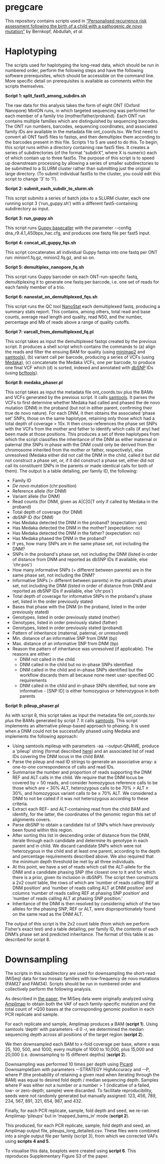 # pregcare

This repository contains scripts used in [“Personalised recurrence risk assessment following the birth of a child with a pathogenic _de novo_ mutation”](https://www.nature.com/articles/s41467-023-36606-w) by Bernkopf, Abdullah, _et al._

# Haplotyping

The scripts used for haplotyping the long-read data, which should be run in numbered order, perform the following steps and have the following software prerequisites, which should be accessible on the command line. More specific detail on prerequisites is available as comments within the scripts themselves.

**Script 1: split_fast5_among_subdirs.sh**

The raw data for this analysis takes the form of eight ONT (Oxford Nanopore) MinION runs, in which targeted sequencing was performed for each member of a family trio (mother/father/proband). Each ONT run contains multiple families which are distinguished by sequencing barcodes. The ONT run numbers, barcodes, sequencing coordinates, and associated family IDs are available in the metadata file ont_coords.tsv. We first need to convert all ONT fast5 files to fastqs, and then demultiplex them according to the barcodes present in this file. Scripts 1 to 5 are used to do this.
To begin, this script runs within a directory containing raw fast5 files. It creates a series of subdirectories (of the format “subdirX”, where X is numeric) each of which contain up to three fast5s. The purpose of this script is to speed up downstream processing by allowing a series of smaller subdirectories to be submitted to a SLURM cluster rather than submitting just the original large directory. (To submit individual fast5s to the cluster, you could edit this script to change ‘3’ to ‘1’).

**Script 2: submit_each_subdir_to_slurm.sh**

This script submits a series of batch jobs to a SLURM cluster, each one running script 3 (‘run_guppy.sh’) with a different fast5-containing subdirectory as input.

**Script 3: run_guppy.sh**

This script runs [Guppy basecaller](https://nanoporetech.com/) with the parameter --config dna_r9.4.1_450bps_hac.cfg, and produces one fastq file per fast5 input.

**Script 4: concat_all_guppy_fqs.sh**

This script concatenates all individual Guppy fastqs into one fastq per ONT run: minion1.fq.gz, minion2.fq.gz, and so on.

**Script 5: demultiplex_nanopore_fq.sh**

This script runs Guppy barcoder on each ONT-run-specific fastq, demultiplexing it to generate one fastq per barcode, i.e. one set of reads for each family member of a trio.

**Script 6: nanostat_on_demultiplexed_fqs.sh**

This script runs the QC tool [NanoStat](https://github.com/wdecoster/nanostat) each demultiplexed fastq, producing a summary stats report. This contains, among others, total read and base counts, average read length and quality, read N50, and the number, percentage and Mb of reads above a range of quality cutoffs.

**Script 7: varcall_from_demultiplexed_fq.pl**

This script takes as input the demultiplexed fastqs created by the previous script. It produces a shell script which contains the commands to (a) align the reads and filter the ensuing BAM for quality (using [minimap2](https://github.com/lh3/minimap2) and [samtools](http://www.htslib.org/)), (b) variant call per barcode, producing a series of VCFs (using [Medaka](https://github.com/nanoporetech/medaka)), (c) concatenate the Medaka VCFs, one per barcode, to produce one final VCF which (d) is sorted, indexed and annotated with [dbSNP](https://ftp.ncbi.nih.gov/snp/latest_release/VCF/) IDs (using [bcftools](https://samtools.github.io/bcftools/bcftools.html)).

**Script 8: medaka_phaser.pl**

This script takes as input the metadata file ont_coords.tsv plus the BAMs and VCFs generated by the previous script. It calls [samtools](http://www.htslib.org/).
It parses the VCFs to first determine whether Medaka had called and phased the de novo mutation (DNM) in the proband (but not in either parent, confirming their true de novo nature). For each DNM, it then obtains the associated ‘phase set’ SNPs, those on the same haplotype, retaining only those which had a total depth of coverage > 10x. It then cross-references the phase set SNPs with the VCFs from the mother and father to identify which calls (if any) had been made at those positions. This produces a set of three haplotypes from which the script classifies the inheritance of the DNM as either maternal or paternal (the SNPs in phase with the DNM could only be derived from the chromosome inherited from the mother or father, respectively), else unresolved (Medaka either did not call the DNM in the child, called it but did not construct a phase set, or, if it did construct a phase set, either did not call its constituent SNPs in the parents or made identical calls for both of them). The output is a table detailing, per family ID, the following:

* Family ID
* _De novo_ mutation (chr:position)
* Reference allele (for DNM)
* Variant allele (for DNM)
* Read counts (for DNM, given as A|C|G|T only if called by Medaka in the proband)
* Total depth of coverage (for DNM)
* dbSNP ID (for DNM)
* Has Medaka detected the DNM in the proband? (expectation: yes)
* Has Medaka detected the DNM in the mother? (expectation: no)
* Has Medaka detected the DNM in the father? (expectation: no)
* Has Medaka phased the DNM in the proband?
* If yes, how many SNPs are in the same phase set, not including the DNM?
* SNPs in the proband's phase set, not including the DNM (listed in order of distance from DNM and reported as dbSNP IDs if available, else 'chr:pos')
* How many informative SNPs (= different between parents) are in the same phase set, not including the DNM?
* Informative SNPs (= different between parents) in the proband’s phase set, not including the DNM (listed in order of distance from DNM and reported as dbSNP IDs if available, else 'chr:pos')
* Total depth of coverage for informative SNPs in the proband's phase set, listed in the order previously stated
* Bases that phase with the DNM (in the proband, listed in the order previously stated)
* Genotypes, listed in order previously stated (mother)
* Genotypes, listed in order previously stated (father)
* Genotypes, listed in order previously stated (proband)
* Pattern of inheritance (maternal, paternal, or unresolved)
* Min. distance of an informative SNP from DNM (bp)
* Max. distance of an informative SNP from DNM (bp)
* Reason the pattern of inheritance was unresolved (if applicable). The reasons are either:
  - DNM not called in the child
  - DNM called in the child but no in-phase SNPs identified
  - DNM called in the child and in-phase SNPs identified but the workflow discards them all because none meet user-specified QC requirements
  - DNM called in the child and in-phase SNPs identified, but none are informative - [SNP ID] is either homozygous or heterozygous in both parents

**Script 9: pileup_phaser.pl**

As with script 8, this script takes as input the metadata file ont_coords.tsv plus the BAMs generated by script 7. It calls [samtools](http://www.htslib.org/). This script implements an alternative pileup-based approach to phasing. It is used when a DNM could not be successfully phased using Medaka and implements the following approach:

* Using samtools mpileup with parameters -aa --output-QNAME, produce a ‘pileup’ string (format described [here](http://www.htslib.org/doc/samtools-mpileup.html)) and an associated list of read IDs covering the DNM locus in the child BAM.
* Parse the pileup and read ID strings to generate an associative array: a one-to-one correspondence of calls and read IDs.
* Summarise the number and proportion of reads supporting the DNM REF and ALT calls in the child. We require that the DNM locus be covered by > 50 reads, and consider homozygous reference calls to be those which are < 30% ALT, heterozygous calls to be 70% > ALT ≥ 30%, and homozygous variant calls to be ≥ 70% ALT. We considered a DNM to not be called if it was not heterozygous according to these criteria.
* Extract each REF- and ALT-containing read from the child BAM and identify, for the latter, the coordinates of the genomic region this set of alignments covers.
* Parse dbSNP to obtain a candidate list of SNPs which have previously been found within this region.
* After sorting this list in descending order of distance from the DNM, iterate through each candidate and determine its genotype in each parent and in child. We discard candidate SNPs which were not heterozygous in the child and at least one parent, according to the depth and percentage requirements described above. We also required that the minimum depth threshold be met by all three individuals.
* At this point, we have a set of reads which call the ALT-allele for the DNM and a candidate phasing SNP (the closest one to it and for which there is a prior, given its inclusion in dbSNP). The script then constructs a 2x2 count table, the rows of which are ‘number of reads calling REF at DNM position’ and ‘number of reads calling ALT at DNM position’ and columns ‘number of reads calling REF at phasing SNP position’ and ‘number of reads calling ALT at phasing SNP position.’
* Inheritance of the DNM is then resolved by considering which of the two alleles for the phasing SNP, REF or ALT, were disproportionately found on the same read as the DNM ALT.

The output of this script is the 2x2 count table (from which we perform Fisher’s exact test) and a table detailing, per family ID, the contents of each DNM’s phase set and predicted inheritance. The format of this table is as described for script 8.

# Downsampling

The scripts in this subdirectory are used for downsampling the short-read (MiSeq) data for two mosaic families with low-frequency de novo mutations (FAM27 and FAM34). Scripts should be run in numbered order and collectively perform the following analysis.

As described in [the paper](https://www.biorxiv.org/content/10.1101/2022.07.26.501520v1), the MiSeq data were originally analyzed using [Amplimap](https://github.com/koelling/amplimap) to obtain both the VAF of each family-specific mutation and the total count of >Q30 bases at the corresponding genomic position in each PCR replicate and sample.

For each replicate and sample, Amplimap produces a BAM (**script 1**). Using samtools ‘depth’ with parameters -d 0 -r, we determined the median sequencing depth across all positions of the target region (**script 2**).

We then downsampled each BAM to x-fold coverage per base, where x was 25, 100, 500, and 1000, every multiple of 1000 to 10,000, plus 15,000 and 20,000 (i.e. downsampling to 15 different depths) (**script 2**).

Downsampling was performed 10 times per depth using [Picard](https://broadinstitute.github.io/picard/) DownsampleSam with parameters --STRATEGY HighAccuracy and --P, where P (the probability of retaining a given read when iterating through the BAM) was equal to desired fold depth / median sequencing depth. Samples where P was either not a number or a number > 1 (indicative of a failed, low- or zero-depth, sample) were discarded. To facilitate reproducibility, seeds were not randomly generated but manually assigned: 123, 456, 789, 234, 567, 891, 321, 654, 987, and 432.

Finally, for each PCR replicate, sample, fold depth and seed, we re-ran Amplimap ‘pileups’ but in ‘mapped_bams_in’ mode (**script 2**).

This produced, for each PCR replicate, sample, fold depth and seed, an Amplimap output file, pileups_long_detailed.csv. These files were combined into a single output file per family (script 3), from which we corrected VAFs using **scripts 4 and 5**.

To visualise this data, boxplots were created using **script 6**. This reproduces Supplementary Figure S3 of the paper.
